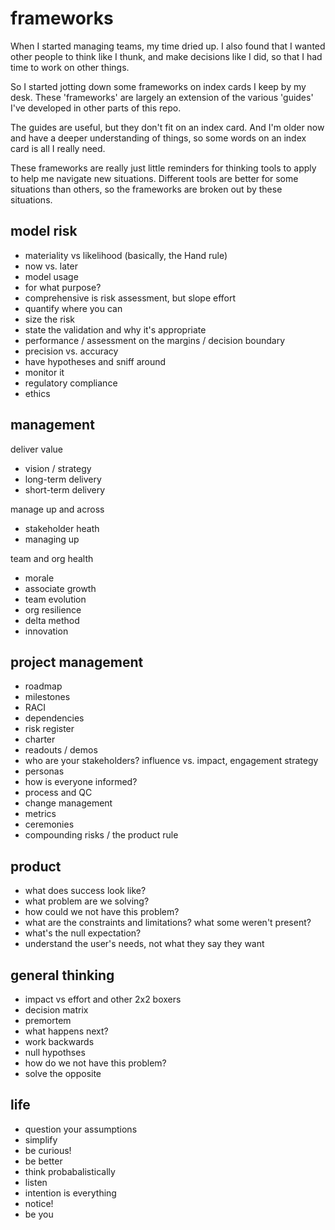 # frameworks

When I started managing teams, my time dried up. I also found that I wanted other people to think like I thunk, and make decisions like I did, so that I had time to work on other things.

So I started jotting down some frameworks on index cards I keep by my desk. These 'frameworks' are largely an extension of the various 'guides' I've developed in other parts of this repo.

The guides are useful, but they don't fit on an index card. And I'm older now and have a deeper understanding of things, so some words on an index card is all I really need.

These frameworks are really just little reminders for thinking tools to apply to help me navigate new situations. Different tools are better for some situations than others, so the frameworks are broken out by these situations.


## model risk

- materiality vs likelihood (basically, the Hand rule)
- now vs. later
- model usage
- for what purpose?
- comprehensive is risk assessment, but slope effort
- quantify where you can
- size the risk
- state the validation and why it's appropriate
- performance / assessment on the margins / decision boundary
- precision vs. accuracy
- have hypotheses and sniff around
- monitor it 
- regulatory compliance
- ethics


## management

deliver value
- vision / strategy
- long-term delivery
- short-term delivery

manage up and across
- stakeholder heath
- managing up

team and org health
- morale
- associate growth
- team evolution
- org resilience
- delta method
- innovation


## project management

- roadmap
- milestones
- RACI
- dependencies
- risk register
- charter
- readouts / demos
- who are your stakeholders? influence vs. impact, engagement strategy
- personas
- how is everyone informed?
- process and QC
- change management
- metrics
- ceremonies
- compounding risks / the product rule


## product

- what does success look like?
- what problem are we solving?
- how could we not have this problem?
- what are the constraints and limitations? what some weren't present?
- what's the null expectation?
- understand the user's needs, not what they say they want

## general thinking

- impact vs effort and other 2x2 boxers
- decision matrix
- premortem
- what happens next?
- work backwards
- null hypothses
- how do we not have this problem?
- solve the opposite

## life

- question your assumptions
- simplify
- be curious!
- be better
- think probabalistically
- listen
- intention is everything
- notice!
- be you
